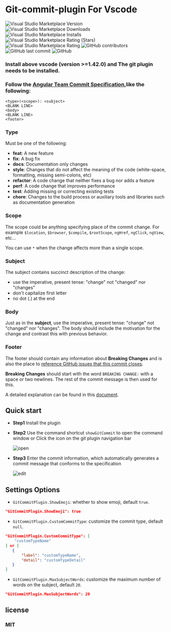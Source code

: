 # Git-commit-plugin For Vscode

![Visual Studio Marketplace Version](https://img.shields.io/visual-studio-marketplace/v/redjue.git-commit-plugin)
![Visual Studio Marketplace Downloads](https://img.shields.io/visual-studio-marketplace/d/redjue.git-commit-plugin)
![Visual Studio Marketplace Installs](https://img.shields.io/visual-studio-marketplace/i/redjue.git-commit-plugin)
![Visual Studio Marketplace Rating (Stars)](https://img.shields.io/visual-studio-marketplace/stars/redjue.git-commit-plugin)
![Visual Studio Marketplace Rating](https://img.shields.io/visual-studio-marketplace/r/redjue.git-commit-plugin)
![GitHub contributors](https://img.shields.io/github/contributors/RedJue/git-commit-plugin)
![GitHub last commit](https://img.shields.io/github/last-commit/RedJue/git-commit-plugin)
![GitHub](https://img.shields.io/github/license/RedJue/git-commit-plugin?color=green)

### Install above vscode (version >=1.42.0) and The git plugin needs to be installed.

### Follow the [Angular Team Commit Specification](https://github.com/angular/angular.js/blob/master/DEVELOPERS.md#-git-commit-guidelines),like the following:

```
<type>(<scope>): <subject>
<BLANK LINE>
<body>
<BLANK LINE>
<footer>
```

### Type

Must be one of the following:

-   **feat**: A new feature
-   **fix**: A bug fix
-   **docs**: Documentation only changes
-   **style**: Changes that do not affect the meaning of the code (white-space, formatting, missing semi-colons, etc)
-   **refactor**: A code change that neither fixes a bug nor adds a feature
-   **perf**: A code change that improves performance
-   **test**: Adding missing or correcting existing tests
-   **chore**: Changes to the build process or auxiliary tools and libraries such as documentation generation

### Scope

The scope could be anything specifying place of the commit change. For example `$location`, `$browser`, `$compile`, `$rootScope`, `ngHref`, `ngClick`, `ngView`, etc...

You can use `*` when the change affects more than a single scope.

### Subject

The subject contains succinct description of the change:

-   use the imperative, present tense: "change" not "changed" nor "changes"
-   don't capitalize first letter
-   no dot (.) at the end

### Body

Just as in the **subject**, use the imperative, present tense: "change" not "changed" nor "changes". The body should include the motivation for the change and contrast this with previous behavior.

### Footer

The footer should contain any information about **Breaking Changes** and is also the place to [reference GitHub issues that this commit closes](https://help.github.com/articles/closing-issues-via-commit-messages/).

**Breaking Changes** should start with the word `BREAKING CHANGE:` with a space or two newlines. The rest of the commit message is then used for this.

A detailed explanation can be found in this [document](https://docs.google.com/document/d/1QrDFcIiPjSLDn3EL15IJygNPiHORgU1_OOAqWjiDU5Y/edit#).

## Quick start

-   **Step1** Install the plugin

-   **Step2** Use the command shortcut `showGitCommit` to open the command window or Click the icon on the git plugin navigation bar

    ![open](./assets/open.gif)

-   **Step3** Enter the commit information, which automatically generates a commit message that conforms to the specification

    ![edit](./assets/edit.gif)

## Settings Options

-   `GitCommitPlugin.ShowEmoji`: whether to show emoji, default `true`.

```json
"GitCommitPlugin.ShowEmoji": true
```

-   `GitCommitPlugin.CustomCommitType`: customize the commit type, default `null`.

```json
"GitCommitPlugin.CustomCommitType": [
    "customTypeName"
] or [
   {
       "label": "customTypeName",
       "detail": "customTypeDetail"
   }
]
```

-   `GitCommitPlugin.MaxSubjectWords`: customize the maximum number of words on the subject, default `20`.

```json
"GitCommitPlugin.MaxSubjectWords": 20
```

## license

### MIT
